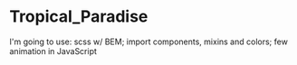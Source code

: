 # **Tropical_Paradise**

I'm going to use:
scss w/ BEM; 
import components, mixins and colors; 
few animation in JavaScript
